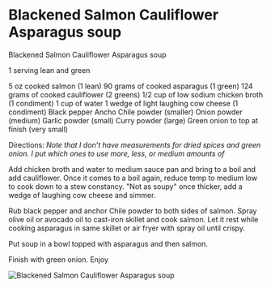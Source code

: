# Blackened Salmon Cauliflower Asparagus soup

Blackened Salmon Cauliflower Asparagus soup

1 serving lean and green

5 oz cooked salmon (1 lean)
90 grams of cooked asparagus (1 green)
124 grams of cooked cauliflower (2 greens)
1/2 cup of low sodium chicken broth (1 condiment)
1 cup of water
1 wedge of light laughing cow cheese (1 condiment)
Black pepper 
Ancho Chile powder (smaller)
Onion powder (medium)
Garlic powder (small)
Curry powder (large)
Green onion to top at finish (very small)

Directions:
*Note that I don’t have measurements for dried spices and green onion. I put which ones to use more, less, or medium amounts of*

Add chicken broth and water to medium sauce pan and bring to a boil and add cauliflower. Once it comes to a boil again, reduce temp to medium low to cook down to a stew constancy. "Not as soupy" once thicker, add a wedge of laughing cow cheese and simmer.

Rub black pepper and anchor Chile powder to both sides of salmon.
Spray olive oil or avocado oil to cast-iron skillet and cook salmon. Let it rest while cooking asparagus in same skillet or air fryer with spray oil until crispy.

Put soup in a bowl topped with asparagus and then salmon.

Finish with green onion.
Enjoy

![Blackened Salmon Cauliflower Asparagus soup](./Blackened%20Salmon%20Cauliflower%20Asparagus%20soup.png)

